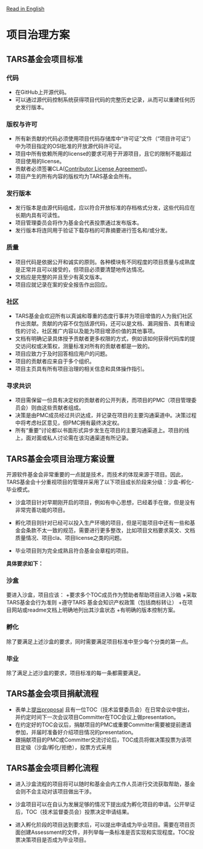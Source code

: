 [Read in English](https://github.com/TarsCloud/TarsFoundation/blob/master/Community/Project%20Governance%20Model.md)
# 项目治理方案
 
## TARS基金会项目标准
 
### 代码
 
- 在GitHub上开源代码。
- 可以通过源代码控制系统获得项目代码的完整历史记录，从而可以重建任何历史发行版本。
 
### 版权与许可
- 所有新贡献的代码必须使用项目代码存储库中“许可证”文件（“项目许可证”）中为项目指定的OSI批准的开放源代码许可证。
- 项目中所有依赖所用的license的要求可用于开源项目，且它的限制不能超过项目使用的license。
- 贡献者必须签署CLA([Contributor License Agreement](https://tarscloud.github.io/TarsDocs_en/cla.html))。
- 项目产生的所有内容的版权均为TARS基金会所有。
 
### 发行版本
 
- 发行版本是由源代码组成，应以符合开放标准的存档格式分发，这些代码应在长期内具有可读性。
- 项目管理委员会将作为基金会代表投票通过发布版本。
- 发行版本将连同用于验证下载存档的可靠摘要进行签名和/或分发。

### 质量
 
- 项目代码是依据公开和诚实的原则。各种模块有不同程度的项目质量与成熟度是正常并且可以接受的，但项目必须要清楚地传达情况。
- 文档应是完整的并且至少有英文版本。
- 项目应就记录在案的安全报告作出回应。
 
### 社区
 
- TARS基金会欢迎所有以真诚和尊重的态度行事并为项目增值的人为我们社区作出贡献。贡献的内容不仅包括源代码，还可以是文档、漏洞报告、具有建设性的讨论，社区推广内容以及能为项目增添价值的其他事项。
- 文档有明确记录具体授予贡献者更多权限的方式，例如该如何获得代码库的提交访问权或决策权，测量标准对所有的贡献者都是一致的。
- 项目应致力于及时回答相应用户的问题。
- 项目的贡献者应来自于多个组织。
- 项目主页具有所有项目治理的相关信息和具体操作指引。


### 寻求共识
 
- 项目需保留一份具有决定权的贡献者的公开列表，而项目的PMC（项目管理委员会）则由这些贡献者组成。
- 决策是由PMC成员经过共识达成，并记录在项目的主要沟通渠道中。决策过程中将考虑社区意见，但PMC拥有最终决定权。
- 所有“重要”讨论都以书面形式异步发生在项目的主要沟通渠道上。项目的线上，面对面或私人讨论需在该沟通渠道有所记录。
 
 
## TARS基金会项目治理方案设置
 
开源软件基金会非常重要的一点就是技术，而技术的体现来源于项目。因此，TARS基金会十分重视项目的管理并采用了以下项目成长阶段来分级：沙盒-孵化-毕业模式。
 
- 沙盒项目针对早期刚开启的项目，例如有中心思想，已经着手在做，但是没有非常完善功能的项目。
 
- 孵化项目则针对已经可以投入生产环境的项目，但是可能项目中还有一些和基金会条款不太一致的规范，需要进行更多整改，比如项目文档要求英文、文档质量情况、项目cla、项目license之类的问题。
 
- 毕业项目则为完全成熟且符合基金会章程的项目。
 
**具体要求如下：**
 ### 沙盒
要进入沙盒，项目应该：
+要求多个TOC成员作为赞助者帮助项目进入沙箱
+采取TARS基金会行为准则
+遵守TARS 基金会知识产权政策（包括商标转让）
+在项目网站或readme文档上明确地列出其沙盒状态
+有明确的版本控制方案。
 
### 孵化
 
除了要满足上述沙盒的要求，同时需要满足项目标准中至少每个分类的第一点。
 
### 毕业
 
除了满足上述沙盒的要求，项目标准的每一条都需要满足。
 
 
 
## TARS基金会项目捐献流程
 
- 表单上[提出proposal](https://docs.google.com/forms/u/2/d/1jM_nJcHg08gG3R7tboA-gSSOHlaHgvg3OHt6aBqgfXI/edit) 且有一位TOC（技术监督委员会）在日常会议中提出，并约定时间下一次会议项目Committer在TOC会议上做presentation。
- 在约定好的TOC会议后，捐献项目的PMC或重要Committer需要被提前邀请参加，并届时准备好介绍项目情况的presentation。
- 跟捐献项目的PMC或Committer交流讨论后，TOC成员将做决策投票为该项目定级（沙盒/孵化/拒绝），投票方式采用
 
## TARS基金会项目孵化流程
 
- 进入沙盒流程的项目将可以随时和基金会内工作人员进行交流获取帮助，基金会则不会主动对该项目做出干涉。
 
- 沙盒项目可以在自认为发展足够的情况下提出成为孵化项目的申请。公开举证后，TOC（技术监督委员会）投票决定申请结果。
 
- 进入孵化阶段的项目达到要求后，可以提出申请成为毕业项目。需要在项目页面创建Assessment的文件，并列举每一条标准是否实现和实现程度。TOC投票决策项目是否成为毕业项目。
 
 
